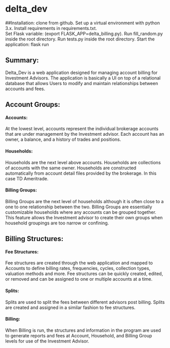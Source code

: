 # delta_dev

##Installation:
clone from github. Set up a virtual environment with python 3.x.  Install requirements in requirements.txt.  
Set Flask variable: (export FLASK_APP=delta_billing.py). Run fill_random.py inside the root directory.  Run tests.py
inside the root directory. Start the application: flask run 


## Summary:
Delta_Dev is a web application designed for managing account billing for Investment Advisors.
The application is basically a UI on top of a relational database that allows Users to modify 
and maintain relationships between accounts and fees.  

## Account Groups:

#### Accounts: 
At the lowest level, accounts represent the individual brokerage accounts that are under management by the Investment advisor.
Each account has an owner, a balance, and a history of trades and positions.  

#### Households:
Households are the next level above accounts.  Households are collections of accounts with the same owner.  Households are constructed
automatically from account detail files provided by the brokerage.  In this case TD Ameritrade.

#### Billing Groups: 
Billing Groups are the next level of households although it is often close to a one to one relationship between the two.  Billing Groups are essentially customizable households where any accounts can be grouped together.  This feature allows the Investment advisor to create their own groups when household groupings are too narrow or confining.  

## Billing Structures:
#### Fee Structures:
Fee structures are created through the web application and mapped to Accounts to define billing rates, frequencies, cycles, collection types, valuation methods and more.  Fee structures can be quickly created, edited, or removed and can be assigned to one or multiple accounts at a time. 

#### Splits:
Splits are used to split the fees between different advisors post billing.  Splits are created and assigned in a similar fashion to fee structures.

#### Billing:
When Billing is run, the structures and information in the program are used to generate reports and fees at Account, Household, and Billing Group levels for use of the Investment Advisor.  

